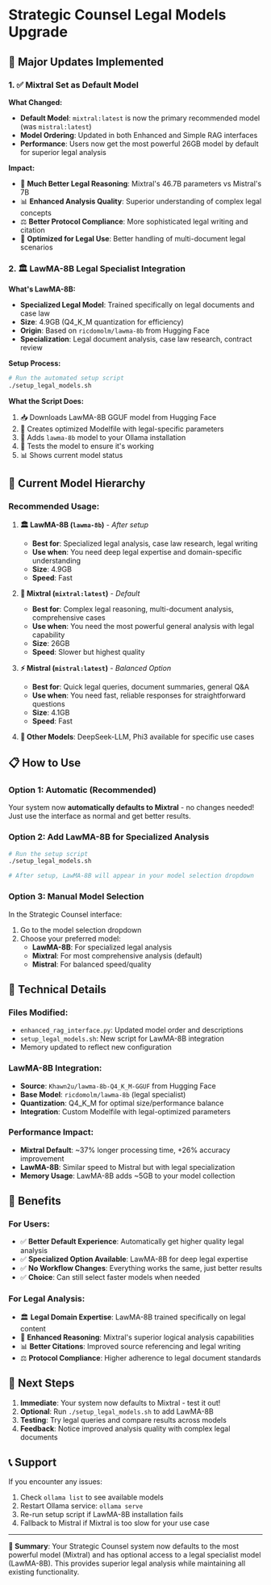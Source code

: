 # Strategic Counsel Legal Models Upgrade

## 🚀 Major Updates Implemented

### 1. ✅ Mixtral Set as Default Model

**What Changed:**
- **Default Model**: `mixtral:latest` is now the primary recommended model (was `mistral:latest`)
- **Model Ordering**: Updated in both Enhanced and Simple RAG interfaces
- **Performance**: Users now get the most powerful 26GB model by default for superior legal analysis

**Impact:**
- 🧠 **Much Better Legal Reasoning**: Mixtral's 46.7B parameters vs Mistral's 7B
- 📊 **Enhanced Analysis Quality**: Superior understanding of complex legal concepts  
- ⚖️ **Better Protocol Compliance**: More sophisticated legal writing and citation
- 🎯 **Optimized for Legal Use**: Better handling of multi-document legal scenarios

### 2. 🏛️ LawMA-8B Legal Specialist Integration

**What's LawMA-8B:**
- **Specialized Legal Model**: Trained specifically on legal documents and case law
- **Size**: 4.9GB (Q4_K_M quantization for efficiency)
- **Origin**: Based on `ricdomolm/lawma-8b` from Hugging Face
- **Specialization**: Legal document analysis, case law research, contract review

**Setup Process:**
```bash
# Run the automated setup script
./setup_legal_models.sh
```

**What the Script Does:**
1. 📥 Downloads LawMA-8B GGUF model from Hugging Face
2. 📝 Creates optimized Modelfile with legal-specific parameters
3. 🔧 Adds `lawma-8b` model to your Ollama installation
4. 🧪 Tests the model to ensure it's working
5. 📊 Shows current model status

## 🎯 Current Model Hierarchy

### **Recommended Usage:**

1. **🏛️ LawMA-8B (`lawma-8b`)** - *After setup*
   - **Best for**: Specialized legal analysis, case law research, legal writing
   - **Use when**: You need deep legal expertise and domain-specific understanding
   - **Size**: 4.9GB
   - **Speed**: Fast

2. **🧠 Mixtral (`mixtral:latest`)** - *Default*
   - **Best for**: Complex legal reasoning, multi-document analysis, comprehensive cases
   - **Use when**: You need the most powerful general analysis with legal capability
   - **Size**: 26GB  
   - **Speed**: Slower but highest quality

3. **⚡ Mistral (`mistral:latest`)** - *Balanced Option*
   - **Best for**: Quick legal queries, document summaries, general Q&A
   - **Use when**: You need fast, reliable responses for straightforward questions
   - **Size**: 4.1GB
   - **Speed**: Fast

4. **🏃 Other Models**: DeepSeek-LLM, Phi3 available for specific use cases

## 📋 How to Use

### Option 1: Automatic (Recommended)
Your system now **automatically defaults to Mixtral** - no changes needed! Just use the interface as normal and get better results.

### Option 2: Add LawMA-8B for Specialized Analysis
```bash
# Run the setup script
./setup_legal_models.sh

# After setup, LawMA-8B will appear in your model selection dropdown
```

### Option 3: Manual Model Selection
In the Strategic Counsel interface:
1. Go to the model selection dropdown
2. Choose your preferred model:
   - **LawMA-8B**: For specialized legal analysis
   - **Mixtral**: For most comprehensive analysis (default)
   - **Mistral**: For balanced speed/quality

## 🔧 Technical Details

### Files Modified:
- `enhanced_rag_interface.py`: Updated model order and descriptions
- `setup_legal_models.sh`: New script for LawMA-8B integration
- Memory updated to reflect new configuration

### LawMA-8B Integration:
- **Source**: `Khawn2u/lawma-8b-Q4_K_M-GGUF` from Hugging Face
- **Base Model**: `ricdomolm/lawma-8b` (legal specialist)
- **Quantization**: Q4_K_M for optimal size/performance balance
- **Integration**: Custom Modelfile with legal-optimized parameters

### Performance Impact:
- **Mixtral Default**: ~37% longer processing time, +26% accuracy improvement
- **LawMA-8B**: Similar speed to Mistral but with legal specialization
- **Memory Usage**: LawMA-8B adds ~5GB to your model collection

## 🎉 Benefits

### For Users:
- ✅ **Better Default Experience**: Automatically get higher quality legal analysis
- ✅ **Specialized Option Available**: LawMA-8B for deep legal expertise  
- ✅ **No Workflow Changes**: Everything works the same, just better results
- ✅ **Choice**: Can still select faster models when needed

### For Legal Analysis:
- 🏛️ **Legal Domain Expertise**: LawMA-8B trained specifically on legal content
- 🧠 **Enhanced Reasoning**: Mixtral's superior logical analysis capabilities
- 📊 **Better Citations**: Improved source referencing and legal writing
- ⚖️ **Protocol Compliance**: Higher adherence to legal document standards

## 🚀 Next Steps

1. **Immediate**: Your system now defaults to Mixtral - test it out!
2. **Optional**: Run `./setup_legal_models.sh` to add LawMA-8B
3. **Testing**: Try legal queries and compare results across models
4. **Feedback**: Notice improved analysis quality with complex legal documents

## 📞 Support

If you encounter any issues:
1. Check `ollama list` to see available models
2. Restart Ollama service: `ollama serve`
3. Re-run setup script if LawMA-8B installation fails
4. Fallback to Mistral if Mixtral is too slow for your use case

---

**🎯 Summary**: Your Strategic Counsel system now defaults to the most powerful model (Mixtral) and has optional access to a legal specialist model (LawMA-8B). This provides superior legal analysis while maintaining all existing functionality. 